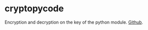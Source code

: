 # cryptopycode

Encryption and decryption on the key of the python module.
[Github](https://github.com/alserious/cryptopycode).